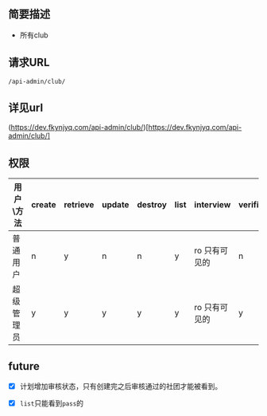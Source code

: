 
    
## 简要描述 

- 所有club 

## 请求URL

`/api-admin/club/`

  
## 详见url

(https://dev.fkynjyq.com/api-admin/club/)[https://dev.fkynjyq.com/api-admin/club/]

## 权限

| 用户\方法  | create | retrieve | update | destroy | list | interview      | verification |
| ---------- | ------ | -------- | ------ | ------- | ---- | -------------- | ------------ |
| 普通用户   | n      | y        | n      | n       | y    | ro  只有可见的 | n            |
| 超级管理员 | y      | y        | y      | y       | y    | ro  只有可见的 | y            |  |

<!-- | 管理员     |        | y        | y      | n       | y    | ro  只有可见的 | n            | -->



## future

- [x] 计划增加审核状态，只有创建完之后审核通过的社团才能被看到。
- [x] `list`只能看到`pass`的
 

